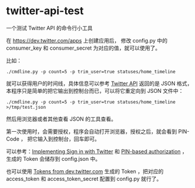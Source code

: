 twitter-api-test
================

一个测试 Twitter API 的命令行小工具

在 <https://dev.twitter.com/apps> 上创建应用后，
修改 config.py 中的 consumer\_key 和 consumer\_secret 
为对应的值，就可以使用了。

比如：
	
	./cmdline.py -p count=5 -p trim_user=true statuses/home_timeline

就可以获得用户的时间线，具体信息可以参考 [Twitter API](https://dev.twitter.com/docs/api/1.1/)
返回的是 JSON 格式，本程序只是简单的把它输出到控制台而已，可以将它重定向到 JSON 文件中：

	./cmdline.py -p count=5 -p trim_user=true statuses/home_timeline >/tmp/test.json

然后用浏览器或者其他查看 JSON 的工具查看。

第一次使用时，会需要授权，程序会自动打开浏览器，授权之后，就会看到 PIN-Code ，
把它输入到控制台，回车即可。

可以参考：[Implementing Sign in with Twitter](https://dev.twitter.com/docs/auth/implementing-sign-twitter) 和 [PIN-based authorization](https://dev.twitter.com/docs/auth/pin-based-authorization)
， 生成的 Token 会储存到 config.json 中。

也可以使用 [Tokens from dev.twitter.com](https://dev.twitter.com/docs/auth/tokens-devtwittercom)
生成的 Token ，把对应的 access\_token 和 access\_token\_secret 配置到 config.py 就行了。
